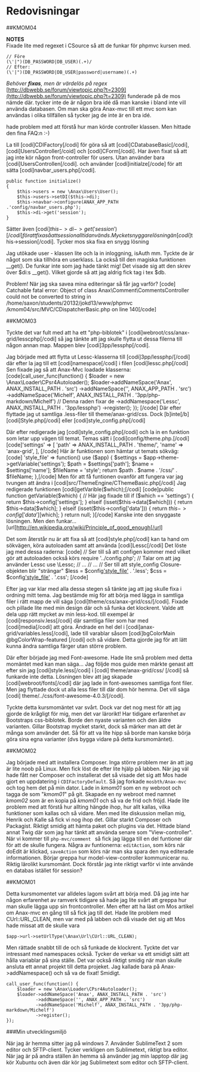 Redovisningar
==================

##KMOM04

**NOTES**<br>
Fixade lite med regexet i CSource så att de funkar för phpmvc kursen med.

```
// Före
(\'|")(DB_PASSWORD|DB_USER)(.+)/
// Efter:
(\'|")(DB_PASSWORD|DB_USER|password|username)(.+)
```

*Behöver **fixas**, men är värdelös på regex*
<br>
[http://dbwebb.se/forum/viewtopic.php?t=2309](http://dbwebb.se/forum/viewtopic.php?t=2309)
funderade på de mos nämde där. tycker inte de är någon bra idé då man kanske i bland inte vill använda databasen. Om man ska göra Anax-mvc till ett mvc som kan användas i olika tillfällen så tycker jag de inte är en bra idé.

hade problem med att förstå hur man körde controller klassen. Men hittade den fina FAQ:n :-)

La till [codi]CDIFactory[/codi] för göra så att [codi]CDatabaseBasic[/codi], [codi]UsersController[/coid] och [codi]CForm[/codi]. Har även fixat så att jag inte kör någon front-controller för users. Utan använder bara [codi]UsersControllen[/codi]. och använder [codi]initialze[/code] för att sätta [codi]navbar_users.php[/codi].
```
public function initialize()
{
    $this->users = new \Anax\Users\User();
    $this->users->setDI($this->di);
    $this->navbar->configure(ANAX_APP_PATH .'config/navbar_users.php');
    $this->di->get('session');
}
```
Sätter även [codi]$this->di->get('session')[/codi] för att fixa så att session alltid används. Mycket snyggare lösning än [codi]$this->session[/codi]. Tycker mos ska fixa en snygg lösning

Jag utökade user - klassen lite och la in inloggning, isAuth mm. Tyckte de är något som ska tillhöra en userklass. La också till den magiska funktionen __get(). De funkar inte som jag hade tänkt mig! Det visade sig att den skrev över $di:s __get(). Vilket gjorde så att jag aldrig fick tag i tex $db.


Problem! När jag ska savea mina editeringar så får jag varför?
[code]
Catchable fatal error: Object of class Anax\Comment\CommentsController
 could not be converted to string in
 /home/saxon/students/20132/jokd13/www/phpmvc
 /kmom04/src/MVC/CDispatcherBasic.php
 on line 140[/code]

##KMOM03

Tyckte det var fult med att ha ett "php-biblotek" i [codi]webroot/css/anax-grid/lesscphp[/codi] så jag tänkte att jag skulle flytta ut dessa filerna till någon annan map. Mappen blev [codi]3pp/lessphp[/codi].

Jag började med att flytta ut Lessc-klasserna till [codi]3pp/lessphp/[/codi]  där efter la jag till ett [codi]namespace[/codi] i filen [codi]lessc.php[/codi]
Sen fixade jag så att Anax-Mvc loadade klasserna:
[code]call_user_func(function() {
    $loader = new \Anax\Loader\CPsr4Autoloader();
    $loader->addNameSpace('Anax', ANAX_INSTALL_PATH . 'src')
           ->addNameSpace('', ANAX_APP_PATH . 'src')
           ->addNameSpace('Michelf', ANAX_INSTALL_PATH . '3pp/php-markdown/Michelf')
           // Denna raden fixar de
           ->addNamespace('Lessc', ANAX_INSTALL_PATH . '3pp/lessphp')
           ->register();
});
[/code]
Där efter flyttade jag ut samtliga .less-filer till theme/anax-grid/css.
Dock [b]inte[/b] [codi]Style.php[/codi] eller [codi]style_config.php[/codi]

Där efter redigerade jag [codi]style_config.php[/codi] och la in en funktion som letar upp vägen till temat.
Temas sätt i [codi]config/theme.php.[/codi]
[code]'settings' => [
        'path' => ANAX_INSTALL_PATH . 'theme/',
        'name' => 'anax-grid',
    ],
[/code]
Här är funktionen som hämtar ut temats sökväg:
[code]
 'style_file' => function() use ($app) {
        $settings = $app->theme->getVariable('settings');
        $path = $settings['path'];
        $name = $settings['name'];
        $fileName = 'style';
        return $path . $name . '/css/' . $fileName;
 },[/code]
Men för att få funtionen ovanför att fungera var jag tvungen att ändra i [codi]src/ThemeEngine/CThemeBasic.php[/codi]
Jag redigerade funktionen [codi]getVarible($which);[/codi]
[code]public function getVariable($which)
{
    //  Här jag fixade till
    if ($which == 'settings') {
        return $this->config['settings'];
    } elseif (isset($this->data[$which])) {
        return $this->data[$which];
    } elseif (isset($this->config['data'])) {
        return $this->config['data'][$which];
    }
    return null;
}[/code]
Kanske inte den snyggaste lösningen. Men den funkar... [url]http://en.wikipedia.org/wiki/Principle_of_good_enough[/url]

Det som återstår nu är att fixa så att [codi]style.php[/codi] kan ta hand om sökvägen, köra autoloaden samt att använda [codi]Lessc[/codi]
Det löste jag med dessa raderna:
[code]
// Ser till så att configen kommer med vilket gör att autoloaden också körs
require '../config.php';
// Talar om att jag använder Lessc
use \Lessc;
// ...
// ...
// Ser till att style_config Closure-objekten blir "strängar"
$less = $config['style_file']() . '.less';
$css = $config['style_file']() . '.css';
[/code]

Efter jag var klar med alla dessa stegen så tänkte jag att jag skulle fixa i ordning mitt tema. Jag bestämde mig för att börja med lägga in samtliga filer i rätt mapp de vill säga [codi]theme/css/anax-grid/css/[/codi]. Fixade och pillade lite med min design där och så funka det klockrent. Valde att dela upp rätt mycket av min less-kod. till exempel är [codi]responsiv.less[/codi] där samtliga filer som har med [codi]media[/codi] att göra. Ändrade en hel del i [codi]anax-grid/variables.less[/codi], lade till varablar såsom [codi]bgColorMain @bgColorWrap-featured [/codi] och så vidare. Detta gjorde jag för att lätt kunna ändra samtliga färger utan större problem.

Där efter började jag med Font-awesome. Hade lite små problem med detta momäntet med kan man säga... Jag följde mos guide men märkte genast att efter sin jag [codi]style.less[/codi] i [codi] theme/anax-grid/css/ [/codi] så funkarde inte detta. Lösningen blev att jag skapade [codi]webroot/fonts[/codi] där jag lade in font-awesomes samtliga font filer. Men jag flyttade dock ut alla less filer till där dom hör hemma. Det vill säga [codi] theme/../css/font-awesome-4.0.3/[/codi].

Tyckte detta kursmomäntet var svårt. Dock var det nog mest för att jag gjorde de krågligt för mig, men det var lärorikt! Har tidigare erfarenhet av Bootstraps css-biblotek. Borde den nyaste varianten och den äldre varianten. Gillar Bootstrap mycket starkt, dock så märker man att det är många som använder det. Så för att va lite hipp så borde man kanske börja göra sina egna varianter (dvs bygga vidare på detta kursmomäntet).

##KMOM02

Jag började med att installera Composer. Inga större problem mer än att jag är lite noob på Linux. Men fick löst de efter lite hjälp på labben. När jag väl hade fått ner Composer och installerat det så visade det sig att Mos hade gjort en uppdatering i <code>CDIFactoryDefault</code>. Så jag forkade <code>mosbth/Anax-mvc</code> och tog hem det på min dator. Lade in *kmom01* som en ny webroot och tagga de som "*kmom01*" på git. Skapade en ny webroot med namnet *kmom02* som är en kopia på *kmom01* och så va de frid och fröjd.
Hade lite problem med att förstå hur allting hängde ihop, hur allt kallas, vilka funktioner som kallas och så vidare. Men med lite diskussion mellan mig, Henrik och Kalle så fick vi nog ihop det.
Gillar starkt Composer och Packagist. Riktigt smidig att hämta paket och plugins via det. Hittade bland annat Twig där som jag har tänkt att använda senare som "View-controller". När vi kommer till <code>php-mvc/comment </code> så fick jag lägga till en del funtioner där för att de skulle fungera. Några av funtionerna: <code>editAction</code>, som körs när doEdit är klickad, <code>saveAction</code> som körs när man ska spara den nya editerade informationen. Börjar greppa hur model-view-controller kommunicerar nu. Riktig lärolikt kursmomänt. Dock förstår jag inte riktigt varför vi inte använde en databas istället för session?

##KMOM01

Detta kursmomentet var alldeles lagom svårt att börja med. Då jag inte har någon erfarenhet av ramverk tidigare så hade jag lite svårt att greppa hur man skulle lägga upp sin frontcontroller. Men efter att ha läst om Mos artikel om Anax-mvc en gång till så fick jag till det.
Hade lite problem med CUrl::URL_CLEAN, men var med på labben och då visade det sig att Mos hade missat att de skulle vara
```
$app->url->setUrlType(\Anax\Url\CUrl::URL_CLEAN);
```
Men rättade snabbt till de och så funkade de klockrent.
Tyckte det var intressant med namespaces också. Tycker de verkar va ett smidigt sätt att hålla variablar på sina ställe. Det var också riktigt smidig när man skulle ansluta ett annat projekt till detta projeket.
Jag kallade bara på Anax->addNamespace() och så va de fixat! Smidigt.
```
call_user_func(function() {
    $loader = new \Anax\Loader\CPsr4Autoloader();
    $loader->addNameSpace('Anax', ANAX_INSTALL_PATH . 'src')
           ->addNameSpace('', ANAX_APP_PATH . 'src')
           ->addNameSpace('Michelf', ANAX_INSTALL_PATH . '3pp/php-markdown/Michelf')
           ->register();
});
```
###Min utvecklingsmiljö

När jag är hemma sitter jag på windows 7. Använder SublimeText 2 som editor och SFTP-client. Tycker verkligen om Sublimetext, riktigt bra editor.
När jag är på andra ställen än hemma så använder jag min lapptop där jag kör Xubuntu och även där kör jag Sublimetext som editor och SFTP-client.



